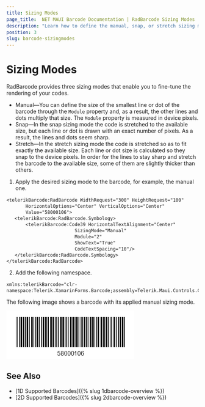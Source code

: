 ```yaml
---
title: Sizing Modes
page_title:  NET MAUI Barcode Documentation | RadBarcode Sizing Modes
description: "Learn how to define the manual, snap, or stretch sizing mode for the Telerik UI for MAUI Barcode."
position: 3
slug: barcode-sizingmodes
---
```


# Sizing Modes

RadBarcode provides three sizing modes that enable you to fine-tune the rendering of your codes.

* Manual&mdash;You can define the size of the smallest line or dot of the barcode through the `Module` property and, as a result, the other lines and dots multiply that size. The `Module` property is measured in device pixels.
* Snap&mdash;In the snap sizing mode the code is stretched to the available size, but each line or dot is drawn with an exact number of pixels. As a result, the lines and dots seem sharp.
* Stretch&mdash;In the stretch sizing mode the code is stretched so as to fit exactly the available size. Each line or dot size is calculated so they snap to the device pixels. In order for the lines to stay sharp and stretch the barcode to the available size, some of them are slightly thicker than others.

1. Apply the desired sizing mode to the barcode, for example, the manual one.

 ```XAML
<telerikBarcode:RadBarcode WidthRequest="300" HeightRequest="100"
		HorizontalOptions="Center" VerticalOptions="Center"
		Value="58000106">
	<telerikBarcode:RadBarcode.Symbology>
		<telerikBarcode:Code39 HorizontalTextAlignment="Center"
						  SizingMode="Manual"
						  Module="2"
						  ShowText="True"  
						  CodeTextSpacing="10"/>
	</telerikBarcode:RadBarcode.Symbology>
</telerikBarcode:RadBarcode>
 ```

2. Add the following namespace.

 ```XAML
xmlns:telerikBarcode="clr-namespace:Telerik.XamarinForms.Barcode;assembly=Telerik.Maui.Controls.Compatibility"
 ```

The following image shows a barcode with its applied manual sizing mode.

![Barcode SizingMode](images/barcode_sizingmode.png)

## See Also

- [1D Supported Barcodes]({% slug 1dbarcode-overview %})
- [2D Supported Barcodes]({% slug 2dbarcode-overview %})
